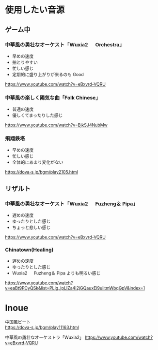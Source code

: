 # 使用したい音源

## ゲーム中

### 中華風の勇壮なオーケスト「Wuxia2 　 Orchestra」

- 早めの速度
- 拍とりやすい
- 忙しい感じ
- 定期的に盛り上がりが来るのも Good

<https://www.youtube.com/watch?v=eBxvrd-VQRU>

### 中華風の楽しく陽気な曲「Folk Chinese」

- 普通の速度
- 優しくてまったりした感じ

<https://www.youtube.com/watch?v=BjkSJ4NubMw>

### 飛翔鉄塔

- 早めの速度
- 忙しい感じ
- 全体的にあまり変化がない

<https://dova-s.jp/bgm/play2105.html>

## リザルト

### 中華風の勇壮なオーケスト「Wuxia2 　 Fuzheng＆ Pipa」

- 遅めの速度
- ゆったりとした感じ
- ちょっと悲しい感じ

<https://www.youtube.com/watch?v=eBxvrd-VQRU>

### Chinatown(Healing)

- 遅めの速度
- ゆったりとした感じ
- Wuxia2 　 Fuzheng＆ Pipa よりも明るい感じ

<https://www.youtube.com/watch?v=eaBt9PCyQSk&list=PLlg_lpLIZa4I2jGQauxEi9uiitmWbqGpV&index=1>

# Inoue

中国風ビート  
https://dova-s.jp/bgm/play11163.html

中華風の勇壮なオーケストラ「Wuxia2」
https://www.youtube.com/watch?v=eBxvrd-VQRU
